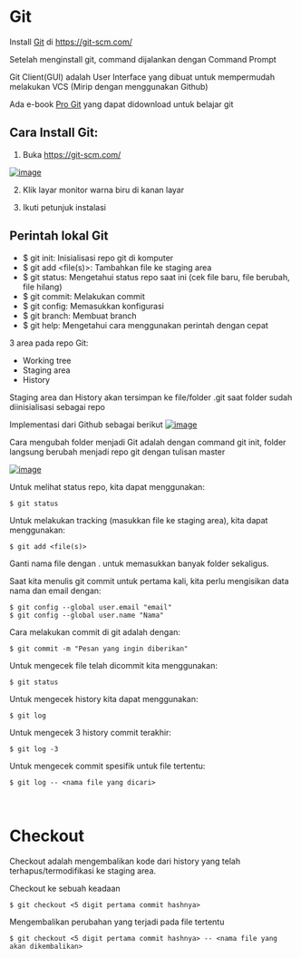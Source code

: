 # Git

Install [Git](https://git-scm.com/) di https://git-scm.com/

Setelah menginstall git, command dijalankan dengan Command Prompt

Git Client(GUI) adalah User Interface yang dibuat untuk mempermudah melakukan VCS (Mirip dengan menggunakan Github)

Ada e-book [Pro Git](https://git-scm.com/book/en/v2) yang dapat didownload untuk belajar git

## Cara Install Git:
1. Buka https://git-scm.com/

<a href="https://ibb.co/XzxqFfc"><img src="https://i.ibb.co/HrTjGL5/image.png" alt="image" border="0"></a>

2. Klik layar monitor warna biru di kanan layar

3. Ikuti petunjuk instalasi

## Perintah lokal Git
- $ git init: Inisialisasi repo git di komputer
- $ git add <file(s)>: Tambahkan file ke staging area
- $ git status: Mengetahui status repo saat ini (cek file baru, file berubah, file hilang)
- $ git commit: Melakukan commit
- $ git config: Memasukkan konfigurasi
- $ git branch: Membuat branch
- $ git help: Mengetahui cara menggunakan perintah dengan cepat

3 area pada repo Git:
- Working tree
- Staging area
- History

Staging area dan History akan tersimpan ke file/folder .git saat folder sudah diinisialisasi sebagai repo

Implementasi dari Github sebagai berikut
<a href="https://ibb.co/SQxq6d0"><img src="https://i.ibb.co/s5PLg6Q/image.png" alt="image" border="0"></a>

Cara mengubah folder menjadi Git adalah dengan command git init, folder langsung berubah menjadi repo git dengan tulisan master

<a href="https://ibb.co/yNb27c6"><img src="https://i.ibb.co/10wcjtr/image.png" alt="image" border="0"></a>

Untuk melihat status repo, kita dapat menggunakan:

    $ git status

Untuk melakukan tracking (masukkan file ke staging area), kita dapat menggunakan:

    $ git add <file(s)>

Ganti nama file dengan . untuk memasukkan banyak folder sekaligus.

Saat kita menulis git commit untuk pertama kali, kita perlu mengisikan data nama dan email dengan:
    
    $ git config --global user.email "email"
    $ git config --global user.name "Nama"


Cara melakukan commit di git adalah dengan:
    
    $ git commit -m "Pesan yang ingin diberikan"

Untuk mengecek file telah dicommit kita menggunakan:
    
    $ git status

Untuk mengecek history kita dapat menggunakan:
    
    $ git log

Untuk mengecek 3 history commit terakhir:
    
    $ git log -3

Untuk mengecek commit spesifik untuk file tertentu:
    
    $ git log -- <nama file yang dicari>

<p>&nbsp;</p>

# Checkout
Checkout adalah mengembalikan kode dari history yang telah terhapus/termodifikasi ke staging area.

Checkout ke sebuah keadaan
    
    $ git checkout <5 digit pertama commit hashnya>

Mengembalikan perubahan yang terjadi pada file tertentu
    
    $ git checkout <5 digit pertama commit hashnya> -- <nama file yang akan dikembalikan>